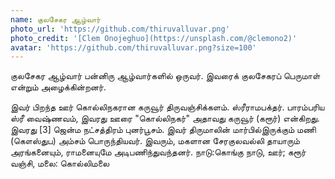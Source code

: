 ```yaml
---
name: குலசேகர ஆழ்வார்
photo_url: 'https://github.com/thiruvalluvar.png'
photo_credit: '[Clem Onojeghuo](https://unsplash.com/@clemono2)'
avatar: 'https://github.com/thiruvalluvar.png?size=100'
---
```


குலசேகர ஆழ்வார் பன்னிரு ஆழ்வார்களில் ஒருவர். இவரைக் குலசேகரப் பெருமாள் என்றும் அழைக்கின்றனர்.

இவர் பிறந்த ஊர் கொல்லிநகரான கருவூர் திருவஞ்சிக்களம். ஸ்ரீராமபக்தர். பாரம்பரிய ஸ்ரீ வைஷ்ணவம், இவரது ஊரை "கொல்லிநகர்" அதாவது கருவூர் (கரூர்) என்கிறது. இவரது [3] ஜென்ம நட்சத்திரம் புனர்பூசம். இவர் திருமாலின் மார்பில்இருக்கும் மணி (கௌஸ்துப) அம்சம் பொருந்தியவர். இவரும், மகளான சேரகுலவல்லி தாயாரும் அரங்கனையும், ராமனையுமே அடிபணிந்துவந்தனர். நாடு:கொங்கு நாடு, ஊர்; கரூர் வஞ்சி, மலை: கொல்லிமலை